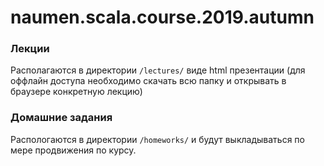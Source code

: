 # naumen.scala.course.2019.autumn

### Лекции

Располагаются в директории ```/lectures/``` виде html презентации (для оффлайн доступа необходимо скачать всю папку и открывать в браузере конкретную лекцию)


### Домашние задания
Распологаются в директории ```/homeworks/``` и будут выкладываться по мере продвижения по курсу.
